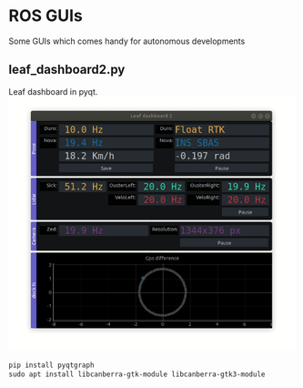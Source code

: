 # ROS GUIs

Some GUIs which comes handy for autonomous developments

## leaf_dashboard2.py
Leaf dashboard in pyqt.
![leaf_dashboard2](img/leaf_dashboard2.gif)

```
pip install pyqtgraph
sudo apt install libcanberra-gtk-module libcanberra-gtk3-module
```
